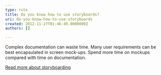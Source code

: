 ```yaml
---
type: rule
title: Do you know how to use storyboards?
uri: do-you-know-how-to-use-storyboards
created: 2012-11-27T01:46:49.0000000Z
authors: []

---
```




<span class='intro'> <p>Complex documentation can waste time. Many user requirements can be best encapsulated in screen mock-ups. Spend more time on mockups compared with time on documentation.</p> </span>

<a href="/Management/RulesToSuccessfulProjects/Pages/SpecificationByMockUp.aspx">Read more about storyboarding</a>


